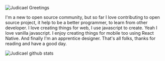 ![Judicael Greetings](https://res.cloudinary.com/dwbrqxely/image/upload/v1594900306/judicael_mwqtco.png)

I'm a new to open source community, but so far I love contributing to open source project,
it help to be a better programmer, to learn from other developer.
I love creating things for web, I use javascript to create. Yeah I love vanilla javascript.
I enjoy creating things for mobile too using React Native. And finally I'm an apprentice designer.
That's all folks, thanks for reading and have a good day.

![Judicael github stats](https://github-readme-stats.vercel.app/api?username=judicaelandria&show_icons=true&bg_color=050F2C&title_color=00AEFF&icon_color=2DDE98&text_color=FFFFFF&include_all_commits=true)
